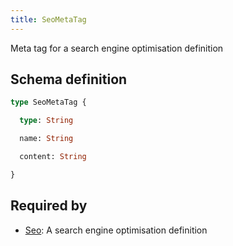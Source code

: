 ```yaml
---
title: SeoMetaTag
---
```


Meta tag for a search engine optimisation definition

## Schema definition
```graphql
type SeoMetaTag {

  type: String 

  name: String 

  content: String 

}
```
## Required by
* [Seo](graphql/schema/seo.md): A search engine optimisation definition
